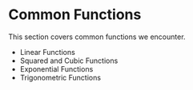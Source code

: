 # Common Functions

This section covers common functions we encounter.

- Linear Functions
- Squared and Cubic Functions
- Exponential Functions
- Trigonometric Functions

